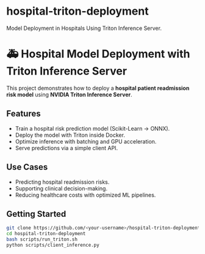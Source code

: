 # hospital-triton-deployment
Model Deployment in Hospitals Using Triton Inference Server.
# 🚑 Hospital Model Deployment with Triton Inference Server

This project demonstrates how to deploy a **hospital patient readmission risk model** using **NVIDIA Triton Inference Server**.

## Features
- Train a hospital risk prediction model (Scikit-Learn → ONNX).
- Deploy the model with Triton inside Docker.
- Optimize inference with batching and GPU acceleration.
- Serve predictions via a simple client API.

## Use Cases
- Predicting hospital readmission risks.
- Supporting clinical decision-making.
- Reducing healthcare costs with optimized ML pipelines.

## Getting Started
```bash
git clone https://github.com/<your-username>/hospital-triton-deployment.git
cd hospital-triton-deployment
bash scripts/run_triton.sh
python scripts/client_inference.py

